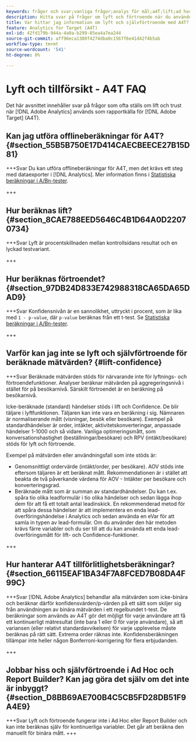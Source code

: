 ```yaml
---
keywords: frågor och svar;vanliga frågor;analys för mål;a4T;lift;ad hoc;report builder;trust
description: Hitta svar på frågor om lyft och förtroende när du använder Analytics för  [!DNL Target] (A4T). Med A4T kan du använda Analytics-rapportering för  [!DNL Target] aktiviteter.
title: Var hittar jag information om lyft och självförtroende med A4T?
feature: Analytics for Target (A4T)
exl-id: 42fd179b-944a-4a0a-b299-85ea4a7ea244
source-git-commit: aff96eca1380f4274dba0c1567f6e41d42f4b5ab
workflow-type: tm+mt
source-wordcount: '541'
ht-degree: 0%

---
```


# Lyft och tillförsikt - A4T FAQ

Det här avsnittet innehåller svar på frågor som ofta ställs om lift och trust när [!DNL Adobe Analytics] används som rapportkälla för [!DNL Adobe Target] (A4T).

## Kan jag utföra offlineberäkningar för A4T? {#section_55B5B750E17D414CAECBEECE27B15D81}

+++Svar
Du kan utföra offlineberäkningar för A4T, men det krävs ett steg med dataexporter i [!DNL Analytics]. Mer information finns i [Statistiska beräkningar i A/Bn-tester](/help/main/c-reports/statistical-methodology/statistical-calculations.md).

+++

## Hur beräknas lift? {#section_8CAE788EED5646C4B1D64A0D22070734}

+++Svar
Lyft är procentskillnaden mellan kontrollsidans resultat och en lyckad testvariant.

+++

## Hur beräknas förtroendet? {#section_97DB24D833E742988318CA65DA65DAD9}

+++Svar
Konfidensnivån är en sannolikhet, uttryckt i procent, som är lika med `1 - p-value`, där `p-value` beräknas från ett t-test. Se [Statistiska beräkningar i A/Bn-tester](/help/main/c-reports/statistical-methodology/statistical-calculations.md).

+++

## Varför kan jag inte se lyft och självförtroende för beräknade mätvärden? {#lift-confidence}

+++Svar
Beräknade mätvärden stöds för närvarande inte för lyftnings- och förtroendefunktioner. Analyser beräknar mätvärden på aggregeringsnivå i stället för på besökarnivå. Särskilt förtroendet är en beräkning på besökarnivå.

Icke-beräknade (standard) händelser stöds i lift och Confidence. De blir täljare i lyftfunktionen. Täljaren kan inte vara en beräkning i sig. Nämnaren är normaliserande mått (visningar, besök eller besökare). Exempel på standardhändelser är order, intäkter, aktivitetskonverteringar, anpassade händelser 1-1000 och så vidare. Vanliga optimeringsmått, som konversationshastighet (beställningar/besökare) och RPV (intäkt/besökare) stöds för lyft och förtroende.

Exempel på mätvärden eller användningsfall som inte stöds är:

* Genomsnittligt ordervärde (intäkt/order, per besökare). AOV stöds inte eftersom täljaren är ett beräknat mått. Rekommendationen är i stället att beakta de två påverkande värdena för AOV - Intäkter per besökare och konverteringsgrad.
* Beräknade mått som är summan av standardhändelser. Du kan t.ex. spåra tio olika leadformulär i tio olika händelser och sedan lägga ihop dem för att få ett totalt antal leadinskick. En rekommenderad metod för att spåra dessa händelser är att implementera en enda lead-överföringshändelse i Analytics och sedan använda en eVar för att samla in typen av lead-formulär. Om du använder den här metoden krävs färre variabler och du ser till att du kan använda ett enda lead-överföringsmått för lift- och Confidence-funktioner.

+++

## Hur hanterar A4T tillförlitlighetsberäkningar? {#section_66115EAF1BA34F7A8FCED7B08DA4F99C}

+++Svar
[!DNL Adobe Analytics] behandlar alla mätvärden som icke-binära och beräknar därför konfidensvärden/p-värden på ett sätt som skiljer sig från användningen av binära mätvärden i ett regelbundet t-test. De beräkningar som används av A4T gör det möjligt för varje användare att få ett kontinuerligt mätresultat (inte bara 1 eller 0 för varje användare), så att variansen (eller relativt standardavvikelsen) för varje upplevelse måste beräknas på rätt sätt. Extrema order räknas inte. Konfidensberäkningen tillämpar inte heller någon Bonferroni-korrigering för flera erbjudanden.

+++

## Jobbar hiss och självförtroende i Ad Hoc och Report Builder? Kan jag göra det själv om det inte är inbyggt? {#section_D8BB69AE700B4C5CB5FD28DB51F9A4E9}

+++Svar
Lyft och förtroende fungerar inte i Ad Hoc eller Report Builder och kan inte beräknas själv för kontinuerliga variabler. Det går att beräkna den manuellt för binära mått.
+++
